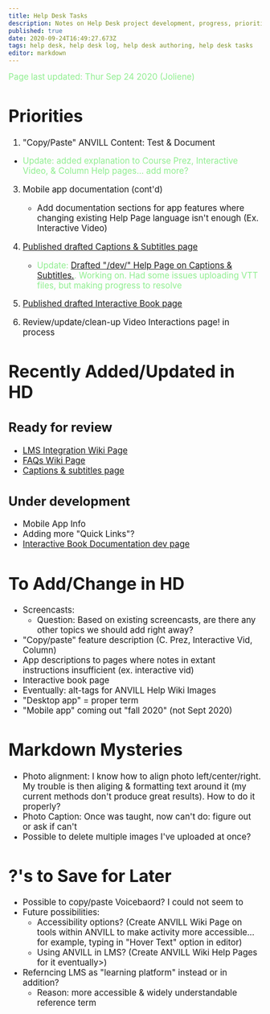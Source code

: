 ```yaml
---
title: Help Desk Tasks
description: Notes on Help Desk project development, progress, priorities
published: true
date: 2020-09-24T16:49:27.673Z
tags: help desk, help desk log, help desk authoring, help desk tasks
editor: markdown
---
```



<big><span style="color: lightgreen;"> Page last updated: Thur Sep 24 2020 (Joliene)</span> 
  # Priorities



1. "Copy/Paste" ANVILL Content: Test & Document
  -	<span style="color: lightgreen;">Update: 
  added explanation to Course Prez, Interactive Video, & Column Help pages... add more?</span>
  
3.  Mobile app documentation (cont'd)
 	- Add documentation sections for app features where changing existing Help Page language isn't enough  (Ex. Interactive Video)
  
1. [Published drafted Captions & Subtitles page](/en/captionsandsubtitles) 
  	- <span style="color: lightgreen;">Update: 
[Drafted "/dev/" Help Page on Captions & Subtitles.](/en/dev/captionsandsubtitles). Working on. Had some issues uploading VTT files, but making progress to resolve </span>
  
1. [Published drafted Interactive Book page](/en/interactivebook) 
  
1. Review/update/clean-up Video Interactions page!
  in process

# Recently Added/Updated in HD
## Ready for review 
- [LMS Integration Wiki Page](/en/teachers/LMSintegration)
- [FAQs Wiki Page](/en/FAQs)
 - [Captions & subtitles page](/en/captionsandsubtitles)
## Under development 
  - Mobile App Info 
  - Adding more "Quick Links"? 
  - [Interactive Book Documentation dev page](/en/dev/interactivebook)
# To Add/Change in HD
- Screencasts: 
  	- Question: Based on existing screencasts, are there any other topics we should add right away?
- "Copy/paste" feature description (C. Prez, Interactive Vid, Column)
- App descriptions to pages where notes in extant instructions insufficient (ex. interactive vid)
- Interactive book page
- Eventually: alt-tags for ANVILL Help Wiki Images
- "Desktop app" = proper term
- "Mobile app" coming out "fall 2020" (not Sept 2020)
# Markdown Mysteries
  - Photo alignment: 
  I know how to align photo left/center/right. My trouble is then aliging & formatting text around it (my current methods don't produce great results). How to do it properly? 
  - Photo Caption:
  Once was taught, now can't do: figure out or ask if can't
  - Possible to delete multiple images I've uploaded at once?
  
# ?'s to Save for Later
- Possible to copy/paste Voicebaord? I could not seem to
- Future possibilities:
	- Accessibility options? (Create ANVILL Wiki Page on tools within ANVILL to make activity more accessible... for example, typing in "Hover Text" option in editor)
	- Using ANVILL in LMS? (Create ANVILL Wiki Help Pages for it eventually>)
- Referncing LMS as "learning platform" instead or in addition? 
	- Reason: more accessible & widely understandable reference term
  

